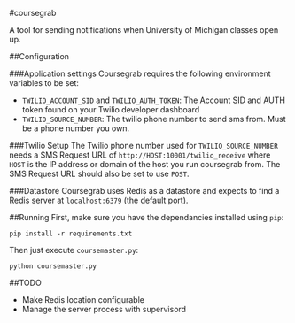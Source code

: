 #coursegrab

A tool for sending notifications when University of Michigan classes open up.

##Configuration

###Application settings
Coursegrab requires the following environment variables to be set:

- `TWILIO_ACCOUNT_SID` and `TWILIO_AUTH_TOKEN`: The Account SID and AUTH token found on your Twilio developer dashboard
- `TWILIO_SOURCE_NUMBER`: The twilio phone number to send sms from. Must be a phone number you own.

###Twilio Setup
The Twilio phone number used for `TWILIO_SOURCE_NUMBER` needs a SMS Request URL of 
`http://HOST:10001/twilio_receive` where `HOST` is the IP address or domain of the host you run
coursegrab from. The SMS Request URL should also be set to use `POST`.

###Datastore
Coursegrab uses Redis as a datastore and expects to find a
Redis server at `localhost:6379` (the default port).

##Running
First, make sure you have the dependancies installed using `pip`:

`pip install -r requirements.txt`

Then just execute `coursemaster.py`:

`python coursemaster.py`

##TODO

- Make Redis location configurable
- Manage the server process with supervisord
